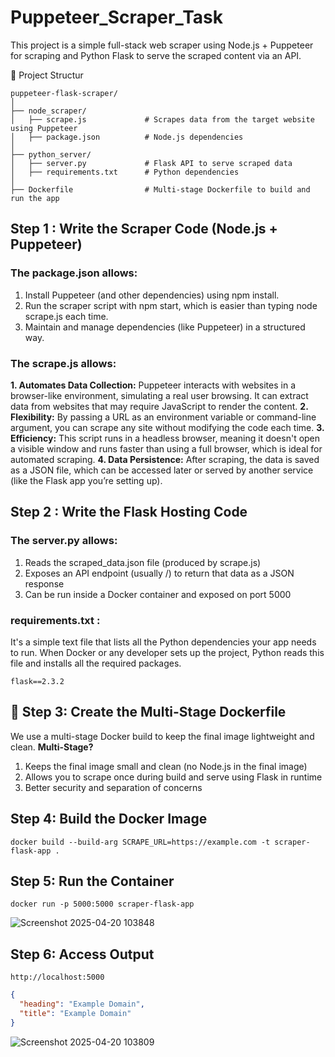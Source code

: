 # Puppeteer_Scraper_Task

This project is a simple full-stack web scraper using Node.js + Puppeteer for scraping and Python Flask to serve the scraped content via an API.

📁 Project Structur
```
puppeteer-flask-scraper/
│
├── node_scraper/
│   ├── scrape.js             # Scrapes data from the target website using Puppeteer
│   ├── package.json          # Node.js dependencies
│
├── python_server/
│   ├── server.py             # Flask API to serve scraped data
│   ├── requirements.txt      # Python dependencies
│
├── Dockerfile                # Multi-stage Dockerfile to build and run the app

```
## Step 1 : Write the Scraper Code (Node.js + Puppeteer)
### The package.json allows:
1. Install Puppeteer (and other dependencies) using npm install.
2. Run the scraper script with npm start, which is easier than typing node scrape.js each time.
3. Maintain and manage dependencies (like Puppeteer) in a structured way.

### The scrape.js allows:
**1. Automates Data Collection:** Puppeteer interacts with websites in a browser-like environment, simulating a real user browsing. It can extract data from websites that may require JavaScript to render the content.
**2. Flexibility:** By passing a URL as an environment variable or command-line argument, you can scrape any site without modifying the code each time.
**3. Efficiency:** This script runs in a headless browser, meaning it doesn't open a visible window and runs faster than using a full browser, which is ideal for automated scraping.
**4. Data Persistence:** After scraping, the data is saved as a JSON file, which can be accessed later or served by another service (like the Flask app you’re setting up).

## Step 2 : Write the Flask Hosting Code
### The server.py allows:
1. Reads the scraped_data.json file (produced by scrape.js)
2. Exposes an API endpoint (usually /) to return that data as a JSON response
3. Can be run inside a Docker container and exposed on port 5000
### requirements.txt :
It's a simple text file that lists all the Python dependencies your app needs to run.
When Docker or any developer sets up the project, Python reads this file and installs all the required packages.
```
flask==2.3.2
```
## 🐳 Step 3: Create the Multi-Stage Dockerfile
We use a multi-stage Docker build to keep the final image lightweight and clean.
**Multi-Stage?**
1. Keeps the final image small and clean (no Node.js in the final image)
2. Allows you to scrape once during build and serve using Flask in runtime
3. Better security and separation of concerns

## Step 4: Build the Docker Image
```
docker build --build-arg SCRAPE_URL=https://example.com -t scraper-flask-app .
```
## Step 5: Run the Container
```
docker run -p 5000:5000 scraper-flask-app
```
![Screenshot 2025-04-20 103848](https://github.com/user-attachments/assets/e1ddfdd7-70c9-4ba4-a35d-43a6aa70f89c)

## Step 6: Access Output
```
http://localhost:5000
```
```json
{
  "heading": "Example Domain",
  "title": "Example Domain"
}
```
![Screenshot 2025-04-20 103809](https://github.com/user-attachments/assets/8477313a-26d8-4146-a7a1-bc2d7bb2e79b)

